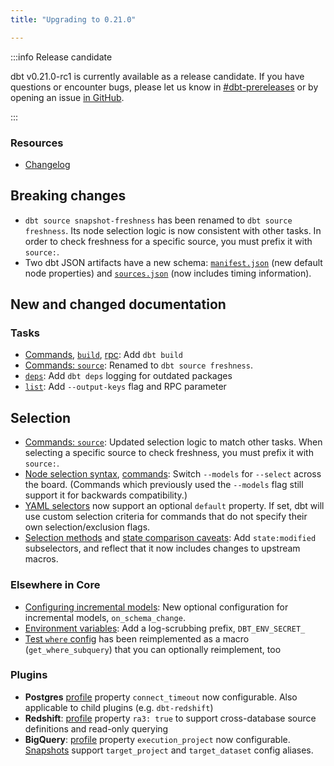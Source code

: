 ```yaml
---
title: "Upgrading to 0.21.0"

---
```


:::info Release candidate

dbt v0.21.0-rc1 is currently available as a release candidate. If you have questions or encounter bugs, please let us know in [#dbt-prereleases](https://community.getdbt.com/) or by opening an issue [in GitHub](https://github.com/dbt-labs/dbt).

:::

### Resources

- [Changelog](https://github.com/dbt-labs/dbt/blob/0.21.latest/CHANGELOG.md)

## Breaking changes

- `dbt source snapshot-freshness` has been renamed to `dbt source freshness`. Its node selection logic is now consistent with other tasks. In order to check freshness for a specific source, you must prefix it with `source:`.
- Two dbt JSON artifacts have a new schema: [`manifest.json`](manifest-json) (new default node properties) and [`sources.json`](sources-json) (now includes timing information).

## New and changed documentation

### Tasks
- [Commands](dbt-commands), [`build`](commands/build), [rpc](rpc): Add `dbt build`
- [Commands: `source`](commands/source): Renamed to `dbt source freshness`.
- [`deps`](commands/deps): Add `dbt deps` logging for outdated packages
- [`list`](commands/list): Add `--output-keys` flag and RPC parameter

## Selection
- [Commands: `source`](commands/source): Updated selection logic to match other tasks. When selecting a specific source to check freshness, you must prefix it with `source:`.
- [Node selection syntax](node-selection/syntax), [commands](dbt-commands): Switch `--models` for `--select` across the board. (Commands which previously used the `--models` flag still support it for backwards compatibility.)
- [YAML selectors](yaml-selectors#default) now support an optional `default` property. If set, dbt will use custom selection criteria for commands that do not specify their own selection/exclusion flags.
- [Selection methods](node-selection/methods) and [state comparison caveats](state-comparison-caveats): Add `state:modified` subselectors, and reflect that it now includes changes to upstream macros.

### Elsewhere in Core
- [Configuring incremental models](configuring-incremental-models): New optional configuration for incremental models, `on_schema_change`.
- [Environment variables](env_var): Add a log-scrubbing prefix, `DBT_ENV_SECRET_`
- [Test `where` config](where) has been reimplemented as a macro (`get_where_subquery`) that you can optionally reimplement, too

### Plugins
- **Postgres** [profile](postgres-profile) property `connect_timeout` now configurable. Also applicable to child plugins (e.g. `dbt-redshift`)
- **Redshift**: [profile](redshift-profile) property `ra3: true` to support cross-database source definitions and read-only querying
- **BigQuery**: [profile](bigquery-profile) property `execution_project` now configurable. [Snapshots](snapshots) support `target_project` and `target_dataset` config aliases.